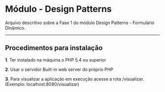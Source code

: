 Módulo - Design Patterns
=====================


Arquivo descritivo sobre a Fase 1 do módulo Design Patterns - Formulário Dinâmico.

-----------------------------
Procedimentos para instalação
-----------------------------
**1**. Ter instalado na máquina o PHP 5.4 ou superior

**2**. Usar o servidor Built-in web server do próprio PHP

**3**. Para visualizar a aplicação em execução acesse a rota /visualizar. (Exemplo: localhost:8080/visualizar)

